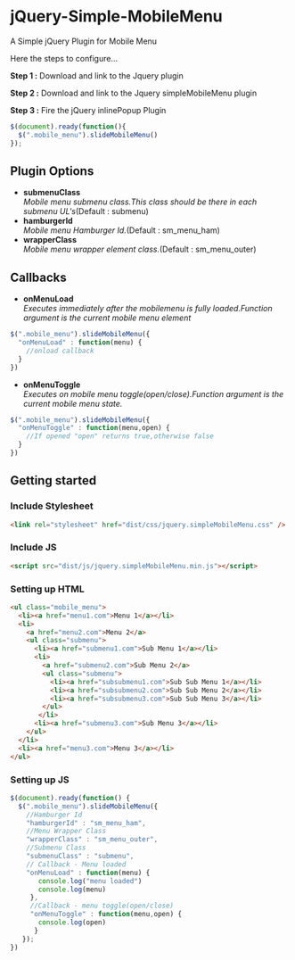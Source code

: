 # jQuery-Simple-MobileMenu

A Simple jQuery Plugin for Mobile Menu

Here the steps to configure...

**Step 1 :** Download and link to the Jquery plugin

**Step 2 :** Download and link to the Jquery simpleMobileMenu plugin

**Step 3 :** Fire the jQuery inlinePopup Plugin 
```js
$(document).ready(function(){
  $(".mobile_menu").slideMobileMenu()
});
```

## Plugin Options

*  **submenuClass**<br/>
_Mobile menu submenu class.This class should be there in each submenu UL's_(Default : submenu)
*  **hamburgerId**<br/>
_Mobile menu Hamburger Id._(Default : sm_menu_ham)
*  **wrapperClass**<br/>
_Mobile menu wrapper element class._(Default : sm_menu_outer)

## Callbacks

*  **onMenuLoad**<br/>
_Executes immediately after the mobilemenu is fully loaded.Function argument is the current mobile menu element_
```js
$(".mobile_menu").slideMobileMenu({
  "onMenuLoad" : function(menu) { 
    //onload callback
  }
})
```
*  **onMenuToggle**<br/>
_Executes on mobile menu toggle(open/close).Function argument is the current mobile menu state._
```js
$(".mobile_menu").slideMobileMenu({
  "onMenuToggle" : function(menu,open) { 
    //If opened "open" returns true,otherwise false
  }
})
```
## Getting started

### Include Stylesheet
```html
<link rel="stylesheet" href="dist/css/jquery.simpleMobileMenu.css" />
```

### Include JS
```html
<script src="dist/js/jquery.simpleMobileMenu.min.js"></script>
```

### Setting up HTML
```html
<ul class="mobile_menu">
  <li><a href="menu1.com">Menu 1</a></li>
  <li>
    <a href="menu2.com">Menu 2</a>
    <ul class="submenu">
      <li><a href="submenu1.com">Sub Menu 1</a></li>
      <li>
        <a href="submenu2.com">Sub Menu 2</a>
        <ul class="submenu">
          <li><a href="subsubmenu1.com">Sub Sub Menu 1</a></li>
          <li><a href="subsubmenu2.com">Sub Sub Menu 2</a></li>
          <li><a href="subsubmenu3.com">Sub Sub Menu 3</a></li>
        </ul>
       </li>
      <li><a href="submenu3.com">Sub Menu 3</a></li>
    </ul>
  </li>
  <li><a href="menu3.com">Menu 3</a></li>
</ul>
```

### Setting up JS
```js
$(document).ready(function() {
  $(".mobile_menu").slideMobileMenu({
    //Hamburger Id
    "hamburgerId" : "sm_menu_ham", 
    //Menu Wrapper Class
    "wrapperClass" : "sm_menu_outer", 
    //Submenu Class
    "submenuClass" : "submenu",
    // Callback - Menu loaded 
    "onMenuLoad" : function(menu) {
       console.log("menu loaded")
       console.log(menu)
     },
     //Callback - menu toggle(open/close)
     "onMenuToggle" : function(menu,open) {
       console.log(open)
      }
   });
})
```
